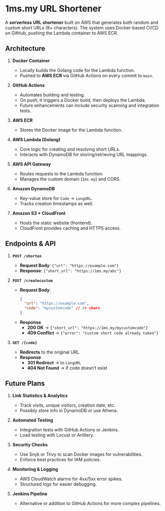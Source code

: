# 1ms.my URL Shortener

A **serverless URL shortener** built on AWS that generates both random and custom short URLs (8+ characters). The system uses Docker-based CI/CD on GitHub, pushing the Lambda container to AWS ECR.

## Architecture

1. **Docker Container**  
   - Locally builds the Golang code for the Lambda function.  
   - Pushed to **AWS ECR** via GitHub Actions on every commit to `main`.

2. **GitHub Actions**  
   - Automates building and testing.  
   - On push, it triggers a Docker build, then deploys the Lambda.  
   - Future enhancements can include security scanning and integration tests.

3. **AWS ECR**  
   - Stores the Docker image for the Lambda function.

4. **AWS Lambda (Golang)**  
   - Core logic for creating and resolving short URLs.  
   - Interacts with DynamoDB for storing/retrieving URL mappings.

5. **AWS API Gateway**  
   - Routes requests to the Lambda function.  
   - Manages the custom domain (`1ms.my`) and CORS.

6. **Amazon DynamoDB**  
   - Key-value store for `Code` → `LongURL`.  
   - Tracks creation timestamps as well.

7. **Amazon S3 + CloudFront**  
   - Hosts the static website (frontend).  
   - CloudFront provides caching and HTTPS access.

## Endpoints & API

1. **`POST /shorten`**  
   - **Request Body**: `{"url": "https://example.com"}`
   - **Response**: `{"short_url": "https://1ms.my/abc"}`

2. **`POST /createcustom`**  
   - **Request Body**:
     ```json
     {
       "url": "https://example.com",
       "code": "mycustomcode" // 8+ chars
     }
     ```
   - **Response**
     - **200 OK** → `{"short_url": "https://1ms.my/mycustomcode"}`
     - **409 Conflict** → `{"error": "Custom short code already taken"}`

3. **`GET /{code}`**  
   - **Redirects** to the original URL.  
   - **Response**  
     - **301 Redirect** → to `LongURL`
     - **404 Not Found** → if code doesn’t exist

## Future Plans

1. **Link Statistics & Analytics**  
   - Track visits, unique visitors, creation date, etc.  
   - Possibly store info in DynamoDB or use Athena.

2. **Automated Testing**  
   - Integration tests with GitHub Actions or Jenkins.  
   - Load testing with Locust or Artillery.

3. **Security Checks**  
   - Use Snyk or Trivy to scan Docker images for vulnerabilities.  
   - Enforce best practices for IAM policies.

4. **Monitoring & Logging**  
   - AWS CloudWatch alarms for 4xx/5xx error spikes.  
   - Structured logs for easier debugging.

5. **Jenkins Pipeline**  
   - Alternative or addition to GitHub Actions for more complex pipelines.  

